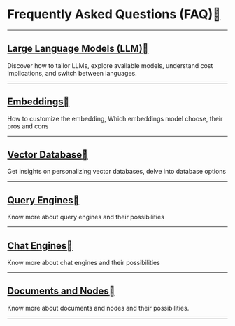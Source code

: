 Frequently Asked Questions (FAQ)[](#frequently-asked-questions-faq "Permalink to this heading")
================================================================================================



---

[Large Language Models (LLM)](faq/llms.html)[](#large-language-models-llm "Permalink to this heading")
-------------------------------------------------------------------------------------------------------

Discover how to tailor LLMs, explore available models, understand cost implications, and switch between languages.



---

[Embeddings](faq/embeddings.html)[](#embeddings "Permalink to this heading")
-----------------------------------------------------------------------------

How to customize the embedding, Which embeddings model choose, their pros and cons



---

[Vector Database](faq/vector_database.html)[](#vector-database "Permalink to this heading")
--------------------------------------------------------------------------------------------

Get insights on personalizing vector databases, delve into database options



---

[Query Engines](faq/query_engines.html)[](#query-engines "Permalink to this heading")
--------------------------------------------------------------------------------------

Know more about query engines and their possibilities



---

[Chat Engines](faq/chat_engines.html)[](#chat-engines "Permalink to this heading")
-----------------------------------------------------------------------------------

Know more about chat engines and their possibilities



---

[Documents and Nodes](faq/documents_and_nodes.html)[](#documents-and-nodes "Permalink to this heading")
--------------------------------------------------------------------------------------------------------

Know more about documents and nodes and their possibilities.



---


